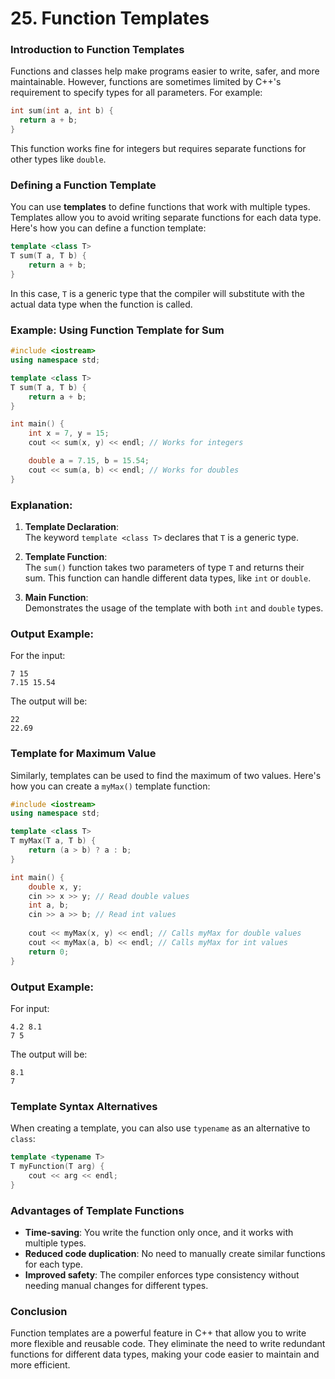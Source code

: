 # 25. Function Templates

### Introduction to Function Templates

Functions and classes help make programs easier to write, safer, and more maintainable. However, functions are sometimes limited by C++'s requirement to specify types for all parameters. For example:

```cpp
int sum(int a, int b) {
  return a + b;
}
```

This function works fine for integers but requires separate functions for other types like `double`.

### Defining a Function Template

You can use **templates** to define functions that work with multiple types. Templates allow you to avoid writing separate functions for each data type. Here's how you can define a function template:

```cpp
template <class T>
T sum(T a, T b) {
    return a + b;
}
```

In this case, `T` is a generic type that the compiler will substitute with the actual data type when the function is called.

### Example: Using Function Template for Sum

```cpp
#include <iostream>
using namespace std;

template <class T>
T sum(T a, T b) {
    return a + b;
}

int main() {
    int x = 7, y = 15;
    cout << sum(x, y) << endl; // Works for integers

    double a = 7.15, b = 15.54;
    cout << sum(a, b) << endl; // Works for doubles
}
```

### Explanation:
1. **Template Declaration**:  
   The keyword `template <class T>` declares that `T` is a generic type.
   
2. **Template Function**:  
   The `sum()` function takes two parameters of type `T` and returns their sum. This function can handle different data types, like `int` or `double`.

3. **Main Function**:  
   Demonstrates the usage of the template with both `int` and `double` types.

### Output Example:
For the input:
```
7 15
7.15 15.54
```
The output will be:
```
22
22.69
```

### Template for Maximum Value

Similarly, templates can be used to find the maximum of two values. Here's how you can create a `myMax()` template function:

```cpp
#include <iostream>
using namespace std;

template <class T>
T myMax(T a, T b) {
    return (a > b) ? a : b;
}

int main() {
    double x, y;
    cin >> x >> y; // Read double values
    int a, b;
    cin >> a >> b; // Read int values
    
    cout << myMax(x, y) << endl; // Calls myMax for double values
    cout << myMax(a, b) << endl; // Calls myMax for int values
    return 0;
}
```

### Output Example:

For input:
```
4.2 8.1
7 5
```
The output will be:
```
8.1
7
```

### Template Syntax Alternatives
When creating a template, you can also use `typename` as an alternative to `class`:
```cpp
template <typename T>
T myFunction(T arg) {
    cout << arg << endl;
}
```

### Advantages of Template Functions

- **Time-saving**: You write the function only once, and it works with multiple types.
- **Reduced code duplication**: No need to manually create similar functions for each type.
- **Improved safety**: The compiler enforces type consistency without needing manual changes for different types.

### Conclusion
Function templates are a powerful feature in C++ that allow you to write more flexible and reusable code. They eliminate the need to write redundant functions for different data types, making your code easier to maintain and more efficient.